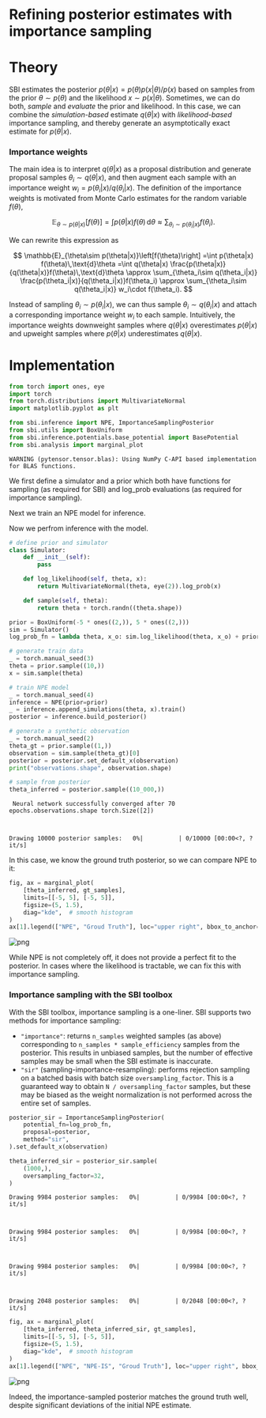 # Refining posterior estimates with importance sampling

# Theory

SBI estimates the posterior $p(\theta|x) = {p(\theta)p(x|\theta)}/{p(x)}$ based on samples from the prior $\theta\sim p(\theta)$ and the likelihood $x\sim p(x|\theta)$. Sometimes, we can do both, *sample* and *evaluate* the prior and likelihood. In this case, we can combine the *simulation-based* estimate $q(\theta|x)$ with *likelihood-based* importance sampling, and thereby generate an asymptotically exact estimate for $p(\theta|x)$.

### Importance weights

The main idea is to interpret $q(\theta|x)$ as a proposal distribution and generate proposal samples $\theta_i\sim q(\theta|x)$, and then augment each sample with an importance weight $w_i = p(\theta_i|x) / q(\theta_i|x)$. The definition of the importance weights is motivated from Monte Carlo estimates for the random variable $f(\theta)$, 

$$ 
\mathbb{E}_{\theta\sim p(\theta|x)}\left[f(\theta)\right] 
=\int p(\theta|x) f(\theta)\,\text{d}\theta
\approx \sum_{\theta_i\sim p(\theta_i|x)} f(\theta_i).
$$

We can rewrite this expression as 

$$ 
\mathbb{E}_{\theta\sim p(\theta|x)}\left[f(\theta)\right] 
=\int p(\theta|x) f(\theta)\,\text{d}\theta
=\int q(\theta|x) \frac{p(\theta|x)}{q(\theta|x)}f(\theta)\,\text{d}\theta
\approx \sum_{\theta_i\sim q(\theta_i|x)} \frac{p(\theta_i|x)}{q(\theta_i|x)}f(\theta_i)
\approx \sum_{\theta_i\sim q(\theta_i|x)} w_i\cdot f(\theta_i).
$$

Instead of sampling $\theta_i\sim p(\theta_i|x)$, we can thus sample $\theta_i\sim q(\theta_i|x)$ and attach a corresponding importance weight $w_i$ to each sample. Intuitively, the importance weights downweight samples where $q(\theta|x)$ overestimates $p(\theta|x)$ and upweight samples where $p(\theta|x)$ underestimates $q(\theta|x)$.

# Implementation


```python
from torch import ones, eye
import torch
from torch.distributions import MultivariateNormal
import matplotlib.pyplot as plt

from sbi.inference import NPE, ImportanceSamplingPosterior
from sbi.utils import BoxUniform
from sbi.inference.potentials.base_potential import BasePotential
from sbi.analysis import marginal_plot
```

    WARNING (pytensor.tensor.blas): Using NumPy C-API based implementation for BLAS functions.


We first define a simulator and a prior which both have functions for sampling (as required for SBI) and log_prob evaluations (as required for importance sampling).

Next we train an NPE model for inference.

Now we perfrom inference with the model.


```python
# define prior and simulator
class Simulator:
    def __init__(self):
        pass

    def log_likelihood(self, theta, x):
        return MultivariateNormal(theta, eye(2)).log_prob(x)

    def sample(self, theta):
        return theta + torch.randn((theta.shape))

prior = BoxUniform(-5 * ones((2,)), 5 * ones((2,)))
sim = Simulator()
log_prob_fn = lambda theta, x_o: sim.log_likelihood(theta, x_o) + prior.log_prob(theta)

# generate train data
_ = torch.manual_seed(3)
theta = prior.sample((10,))
x = sim.sample(theta)

# train NPE model
_ = torch.manual_seed(4)
inference = NPE(prior=prior)
_ = inference.append_simulations(theta, x).train()
posterior = inference.build_posterior()

# generate a synthetic observation
_ = torch.manual_seed(2)
theta_gt = prior.sample((1,))
observation = sim.sample(theta_gt)[0]
posterior = posterior.set_default_x(observation)
print("observations.shape", observation.shape)

# sample from posterior
theta_inferred = posterior.sample((10_000,))
```

     Neural network successfully converged after 70 epochs.observations.shape torch.Size([2])



    Drawing 10000 posterior samples:   0%|          | 0/10000 [00:00<?, ?it/s]


In this case, we know the ground truth posterior, so we can compare NPE to it:


```python
fig, ax = marginal_plot(
    [theta_inferred, gt_samples],
    limits=[[-5, 5], [-5, 5]],
    figsize=(5, 1.5),
    diag="kde",  # smooth histogram
)
ax[1].legend(["NPE", "Groud Truth"], loc="upper right", bbox_to_anchor=[2.0, 1.0, 0.0, 0.0]);
```


    
![png](15_importance_sampled_posteriors_files/15_importance_sampled_posteriors_9_0.png)
    


While NPE is not completely off, it does not provide a perfect fit to the posterior. In cases where the likelihood is tractable, we can fix this with importance sampling.

### Importance sampling with the SBI toolbox

With the SBI toolbox, importance sampling is a one-liner. SBI supports two methods for importance sampling:
- `"importance"`: returns `n_samples` weighted samples (as above) corresponding to `n_samples * sample_efficiency` samples from the posterior. This results in unbiased samples, but the number of effective samples may be small when the SBI estimate is inaccurate.
- `"sir"` (sampling-importance-resampling): performs rejection sampling on a batched basis with batch size `oversampling_factor`.  This is a guaranteed way to obtain `N / oversampling_factor` samples, but these may be biased as the weight normalization is not performed across the entire set of samples.


```python
posterior_sir = ImportanceSamplingPosterior(
    potential_fn=log_prob_fn,
    proposal=posterior,
    method="sir",
).set_default_x(observation)

theta_inferred_sir = posterior_sir.sample(
    (1000,),
    oversampling_factor=32,
)
```


    Drawing 9984 posterior samples:   0%|          | 0/9984 [00:00<?, ?it/s]



    Drawing 9984 posterior samples:   0%|          | 0/9984 [00:00<?, ?it/s]



    Drawing 9984 posterior samples:   0%|          | 0/9984 [00:00<?, ?it/s]



    Drawing 2048 posterior samples:   0%|          | 0/2048 [00:00<?, ?it/s]



```python
fig, ax = marginal_plot(
    [theta_inferred, theta_inferred_sir, gt_samples],
    limits=[[-5, 5], [-5, 5]],
    figsize=(5, 1.5),
    diag="kde",  # smooth histogram
)
ax[1].legend(["NPE", "NPE-IS", "Groud Truth"], loc="upper right", bbox_to_anchor=[2.0, 1.0, 0.0, 0.0]);
```


    
![png](15_importance_sampled_posteriors_files/15_importance_sampled_posteriors_14_0.png)
    


Indeed, the importance-sampled posterior matches the ground truth well, despite significant deviations of the initial NPE estimate.


```python

```

